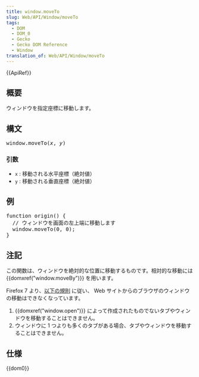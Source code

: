 ```yaml
---
title: window.moveTo
slug: Web/API/Window/moveTo
tags:
  - DOM
  - DOM_0
  - Gecko
  - Gecko DOM Reference
  - Window
translation_of: Web/API/Window/moveTo
---
```

<div>{{ApiRef}}</div>

<h2 id="Summary" name="Summary">概要</h2>

<p>ウィンドウを指定座標に移動します。</p>

<h2 id="Syntax" name="Syntax">構文</h2>

<pre class="syntaxbox">window.moveTo(<var>x</var>, <var>y</var>)
</pre>

<h3 id="Parameters" name="Parameters">引数</h3>

<ul>
 <li><code>x</code> : 移動される水平座標（絶対値）</li>
 <li><code>y</code> : 移動される垂直座標（絶対値）</li>
</ul>

<h2 id="Example" name="Example">例</h2>

<pre class="brush:js">function origin() {
  // ウィンドウを画面の左上端に移動します
  window.moveTo(0, 0);
}</pre>

<h2 id="Notes" name="Notes">注記</h2>

<p>この関数は、ウィンドウを絶対的な位置に移動するものです。相対的な移動には {{domxref("window.moveBy")}} を用います。</p>

<p>Firefox 7 より、<a class="link-https" href="https://bugzilla.mozilla.org/show_bug.cgi?id=565541#c24">以下の規則</a> に従い、 Web サイトからのブラウザのウィンドウの移動はできなくなっています。</p>

<ol>
 <li>{{domxref("window.open")}} によって作成されたものでないタブやウィンドウを移動することはできません。</li>
 <li>ウィンドウに 1 つよりも多くのタブがある場合、タブやウィンドウを移動することはできません。</li>
</ol>

<h2 id="Specification" name="Specification">仕様</h2>

<p>{{dom0}}</p>
